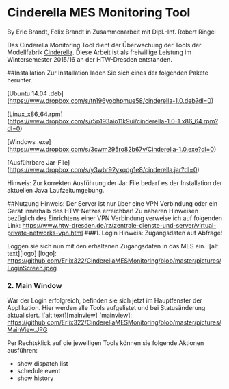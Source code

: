 # Cinderella MES Monitoring Tool
By Eric Brandt, Felix Brandt in Zusammenarbeit mit Dipl.-Inf. Robert Ringel

Das Cinderella Monitoring Tool dient der Überwachung der Tools der Modellfabrik [Cinderella](https://www.htw-dresden.de/fakultaet-informatikmathematik/forschung/arbeitsgruppen/cinderella/aktuelles.html).
Diese Arbeit ist als freiwillige Leistung im Wintersemester 2015/16 an der HTW-Dresden entstanden.


##Installation
Zur Installation laden Sie sich eines der folgenden Pakete herunter.

[Ubuntu 14.04 .deb] (https://www.dropbox.com/s/tn196yobhpmue58/cinderella-1.0.deb?dl=0)

[Linux_x86_64.rpm] (https://www.dropbox.com/s/r5p193aio11k9ui/cinderella-1.0-1.x86_64.rpm?dl=0)

[Windows .exe] (https://www.dropbox.com/s/3cwm295ro82b67v/Cinderella-1.0.exe?dl=0)

[Ausführbare Jar-File] (https://www.dropbox.com/s/y3wbr92yxqdg1e8/cinderella.jar?dl=0)

Hinweis: Zur korrekten Ausführung der Jar File bedarf es der Installation der aktuellen Java Laufzeitumgebung.

##Nutzung
Hinweis: Der Server ist nur über eine VPN Verbindung oder ein Gerät innerhalb des HTW-Netzes erreichbar!
Zu näheren Hinweisen bezüglich des Einrichtens einer VPN Verbindung verweise ich auf folgenden Link:
https://www.htw-dresden.de/rz/zentrale-dienste-und-server/virtual-private-networks-vpn.html
###1. Login
Hinweis: Zugangsdaten auf Abfrage! 

Loggen sie sich nun mit den erhaltenen Zugangsdaten in das MES ein.
![alt text][logo]
[logo]: https://github.com/Erlix322/CinderellaMESMonitoring/blob/master/pictures/LoginScreen.jpeg
### 2. Main Window
War der Login erfolgreich, befinden sie sich jetzt im Hauptfenster der Applikation.
Hier werden alle Tools aufgelistet und bei Statusänderung aktualisiert.
![alt text][mainview]
[mainview]: https://github.com/Erlix322/CinderellaMESMonitoring/blob/master/pictures/MainView.JPG

Per Rechtsklick auf die jeweiligen Tools können sie folgende Aktionen ausführen: 
* show dispatch list
* schedule event
* show history




